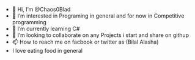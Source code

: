 - 👋 Hi, I’m @Chaos0Blad
- 👀 I’m interested in Programing in general and for now in Competitive programming
- 🌱 I’m currently learning C#
- 💞️ I’m looking to collaborate on any Projects i start and share on githup
- 📫 How to reach me on facbook or twitter as (Bilal Alasha) 
- I love eating food in general 

<!---
Chaos0Blad/Chaos0Blad is a ✨ special ✨ repository because its `README.md` (this file) appears on your GitHub profile.
You can click the Preview link to take a look at your changes.
--->
